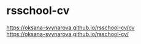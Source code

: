 # rsschool-cv
https://oksana-svynarova.github.io/rsschool-cv/cv      
https://oksana-svynarova.github.io/rsschool-cv/
